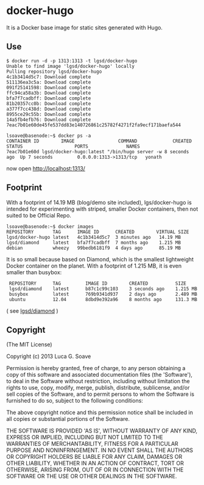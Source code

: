 docker-hugo
===========

It is a Docker base image for static sites generated with Hugo. 

## Use

    $ docker run -d -p 1313:1313 -t lgsd/docker-hugo
    Unable to find image 'lgsd/docker-hugo' locally
    Pulling repository lgsd/docker-hugo
    4c1b3414d5c7: Download complete 
    511136ea3c5a: Download complete 
    091f25141598: Download complete 
    ffc94ca58a3b: Download complete 
    bfa7f7cadbff: Download complete 
    81b20357cc0b: Download complete 
    a377f7cc438d: Download complete 
    8955ce29c55b: Download complete 
    14a5fb4efb76: Download complete 
    7eac7b01e60de45fe537dd83e140726861c25782f4271f2fa9ecf171baefa544

    lsoave@basenode:~$ docker ps -a
    CONTAINER ID        IMAGE                COMMAND             CREATED       STATUS                   PORTS              NAMES
    7eac7b01e60d lgsd/docker-hugo:latest "/bin/hugo server -w 8 seconds ago  Up 7 seconds         0.0.0.0:1313->1313/tcp   yonath   

now open [http://localhost:1313/](http://localhost:1313/)

## Footprint 

With a footprint of 14.19 MB (blog/demo site included), lgs/docker-hugo is intended for experimenting with striped, smaller Docker containers, then not suited to be Official Repo.

    lsoave@basenode:~$ docker images
    REPOSITORY       TAG      IMAGE ID      CREATED        VIRTUAL SIZE
    lgsd/docker-hugo latest   4c1b3414d5c7  3 minutes ago   14.19 MB
    lgsd/diamond     latest   bfa7f7cadbff  7 months ago    1.215 MB
    debian           wheezy   99bedb6181f9  4 days ago      85.19 MB

It is so small because based on Diamond, which is the smallest lightweight Docker container on the planet. With a footprint of 1.215 MB, it is even smaller than busybox:

     REPOSITORY      TAG         IMAGE ID        CREATED          SIZE
     lgsd/diamond    latest      b87c1c99c103    3 seconds ago    1.215 MB
     busybox         latest      769b9341d937    2 days ago       2.489 MB
     ubuntu          12.04       8dbd9e392a96    8 months ago     131.3 MB

( see [lgsd/diamond](https://registry.hub.docker.com/u/lgsd/diamond/) )

## Copyright

(The MIT License)

Copyright (c) 2013 Luca G. Soave

Permission is hereby granted, free of charge, to any person obtaining a copy
of this software and associated documentation files (the 'Software'), to deal
in the Software without restriction, including without limitation the rights
to use, copy, modify, merge, publish, distribute, sublicense, and/or sell
copies of the Software, and to permit persons to whom the Software is
furnished to do so, subject to the following conditions:

The above copyright notice and this permission notice shall be included in all
copies or substantial portions of the Software.

THE SOFTWARE IS PROVIDED 'AS IS', WITHOUT WARRANTY OF ANY KIND, EXPRESS OR
IMPLIED, INCLUDING BUT NOT LIMITED TO THE WARRANTIES OF MERCHANTABILITY,
FITNESS FOR A PARTICULAR PURPOSE AND NONINFRINGEMENT. IN NO EVENT SHALL THE
AUTHORS OR COPYRIGHT HOLDERS BE LIABLE FOR ANY CLAIM, DAMAGES OR OTHER
LIABILITY, WHETHER IN AN ACTION OF CONTRACT, TORT OR OTHERWISE, ARISING FROM,
OUT OF OR IN CONNECTION WITH THE SOFTWARE OR THE USE OR OTHER DEALINGS IN THE
SOFTWARE.

